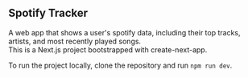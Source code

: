 ## Spotify Tracker
A web app that shows a user's spotify data, including their top tracks, artists, and most recently played songs. \
This is a Next.js project bootstrapped with create-next-app.

To run the project locally, clone the repository and run `npm run dev`.
